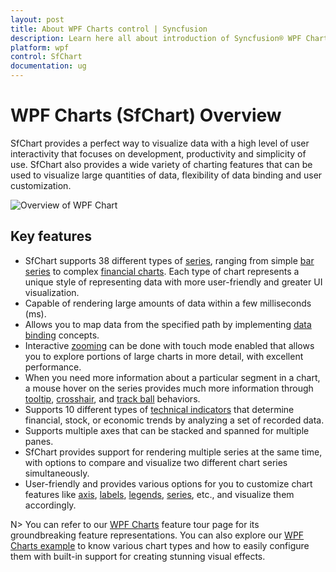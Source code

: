 ```yaml
---
layout: post
title: About WPF Charts control | Syncfusion
description: Learn here all about introduction of Syncfusion® WPF Charts (SfChart) control, its elements and more details.
platform: wpf
control: SfChart
documentation: ug
---
```


# WPF Charts (SfChart) Overview

SfChart provides a perfect way to visualize data with a high level of user interactivity that focuses on development, productivity and simplicity of use. SfChart also provides a wide variety of charting features that can be used to visualize large quantities of data, flexibility of data binding and user customization.

![Overview of WPF Chart](Overview_images/wpf-chart-overview.png)

## Key features

* SfChart supports 38 different types of [series](https://help.syncfusion.com/wpf/charts/seriestypes/series), ranging from simple [bar series](https://help.syncfusion.com/wpf/charts/seriestypes/columnandbar) to complex [financial charts](https://help.syncfusion.com/wpf/charts/seriestypes/financial). Each type of chart represents a unique style of representing data with more user-friendly and greater UI visualization.
* Capable of rendering large amounts of data within a few milliseconds (ms).
* Allows you to map data from the specified path by implementing [data binding](https://help.syncfusion.com/wpf/charts/databinding) concepts.
* Interactive [zooming](https://help.syncfusion.com/wpf/charts/interactive-features/zoompan) can be done with touch mode enabled that allows you to explore portions of large charts in more detail, with excellent performance.
* When you need more information about a particular segment in a chart, a mouse hover on the series provides much more information through [tooltip](https://help.syncfusion.com/wpf/charts/interactive-features/tooltip), [crosshair](https://help.syncfusion.com/wpf/charts/interactive-features/crosshair), and [track ball](https://help.syncfusion.com/wpf/charts/interactive-features/trackball) behaviors.
* Supports 10 different types of [technical indicators](https://help.syncfusion.com/wpf/charts/technical-indicators) that determine financial, stock, or economic trends by analyzing a set of recorded data.
* Supports multiple axes that can be stacked and spanned for multiple panes.
* SfChart provides support for rendering multiple series at the same time, with options to compare and visualize two different chart series simultaneously.
* User-friendly and provides various options for you to customize chart features like [axis](https://help.syncfusion.com/wpf/charts/axis), [labels](https://help.syncfusion.com/wpf/charts/adornments/label), [legends](https://help.syncfusion.com/wpf/charts/legend), [series](https://help.syncfusion.com/wpf/charts/seriestypes/series), etc., and visualize them accordingly.

N> You can refer to our [WPF Charts](https://www.syncfusion.com/wpf-controls/charts) feature tour page for its groundbreaking feature representations. You can also explore our [WPF Charts example](https://github.com/syncfusion/wpf-demos) to know various chart types and how to easily configure them with built-in support for creating stunning visual effects.